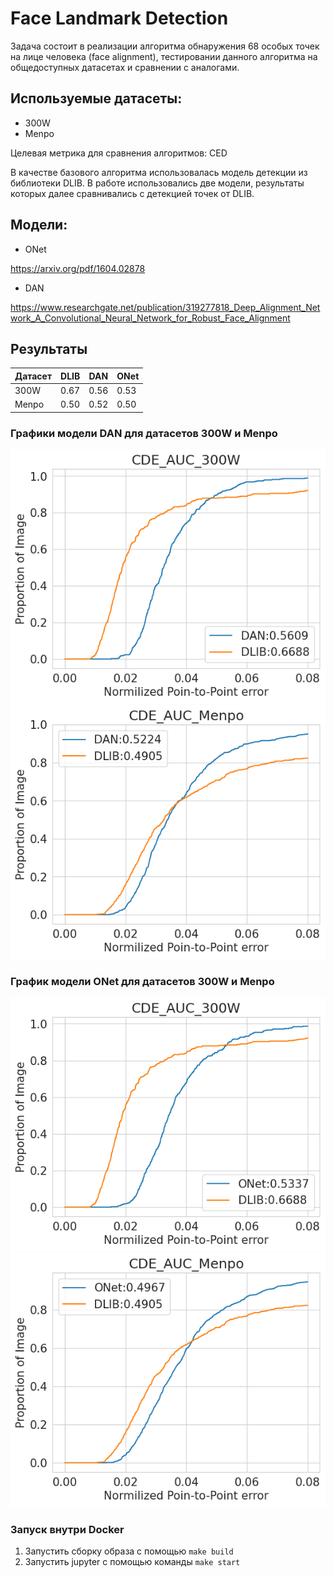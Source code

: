 # Face Landmark Detection

Задача состоит в реализации алгоритма обнаружения 68 особых точек на лице человека (face alignment), тестировании данного алгоритма на общедоступных датасетах и сравнении с аналогами.

## Используемые датасеты:
+ 300W
+ Menpo

Целевая метрика для сравнения алгоритмов: CED
 
В качестве базового алгоритма использовалась модель детекции из библиотеки DLIB. В работе использовались две модели, результаты которых далее сравнивались с детекцией точек от DLIB.

## Модели:
+ ONet 

https://arxiv.org/pdf/1604.02878
+ DAN

https://www.researchgate.net/publication/319277818_Deep_Alignment_Network_A_Convolutional_Neural_Network_for_Robust_Face_Alignment

## Результаты

| Датасет  | DLIB |   DAN    |  ONet  |
| ---------| -----|--------- |------
| 300W     | 0.67 |   0.56   |  0.53 |      
| Menpo    | 0.50 |   0.52   |  0.50 | 

### Графики модели DAN для датасетов 300W и Menpo

![alt text](code/results/AUC_300W_DAN_tr2.png) ![alt text](code/results/AUC_Menpo_DAN_tr2.png)

### График модели ONet для датасетов 300W и Menpo

![alt text](code/results/AUC_300W_Onet.png) ![alt text](code/results/AUC_MenpoONet.png)

### Запуск внутри Docker

1. Запустить сборку образа с помощью `make build`
2. Запустить jupyter с помощью команды `make start`